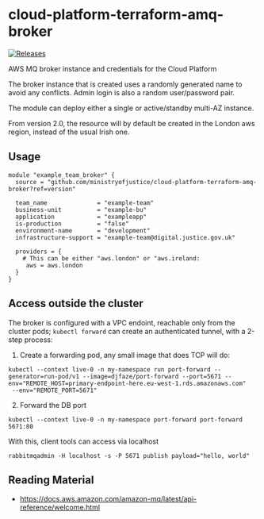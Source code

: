 # cloud-platform-terraform-amq-broker

[![Releases](https://img.shields.io/github/release/ministryofjustice/cloud-platform-terraform-amq-broker.svg)](https://github.com/ministryofjustice/cloud-platform-terraform-amq-broker/releases)

AWS MQ broker instance and credentials for the Cloud Platform

The broker instance that is created uses a randomly generated name to avoid any conflicts. Admin login is also a random user/password pair.

The module can deploy either a single or active/standby multi-AZ instance.

From version 2.0, the resource will by default be created in the London aws region, instead of the usual Irish one.

## Usage

```hcl
module "example_team_broker" {
  source = "github.com/ministryofjustice/cloud-platform-terraform-amq-broker?ref=version"

  team_name              = "example-team"
  business-unit          = "example-bu"
  application            = "exampleapp"
  is-production          = "false"
  environment-name       = "development"
  infrastructure-support = "example-team@digital.justice.gov.uk"

  providers = {
    # This can be either "aws.london" or "aws.ireland:
     aws = aws.london
  }
}

```

<!-- BEGIN_TF_DOCS -->

<!-- END_TF_DOCS -->

## Access outside the cluster

The broker is configured with a VPC endoint, reachable only from the cluster pods; `kubectl forward` can create an authenticated tunnel, with a 2-step process:

1. Create a forwarding pod, any small image that does TCP will do:
```
kubectl --context live-0 -n my-namespace run port-forward --generator=run-pod/v1 --image=djfaze/port-forward --port=5671 --env="REMOTE_HOST=primary-endpoint-here.eu-west-1.rds.amazonaws.com"
 --env="REMOTE_PORT=5671"
```
2. Forward the DB port
```
kubectl --context live-0 -n my-namespace port-forward port-forward 5671:80
```
With this, client tools can access via localhost
```
rabbitmqadmin -H localhost -s -P 5671 publish payload="hello, world"
```

## Reading Material

- https://docs.aws.amazon.com/amazon-mq/latest/api-reference/welcome.html
